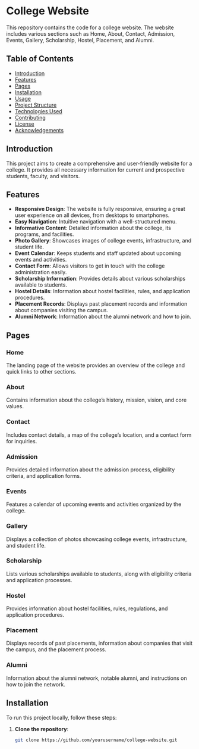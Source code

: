 # College Website

This repository contains the code for a college website. The website includes various sections such as Home, About, Contact, Admission, Events, Gallery, Scholarship, Hostel, Placement, and Alumni.

## Table of Contents

- [Introduction](#introduction)
- [Features](#features)
- [Pages](#pages)
- [Installation](#installation)
- [Usage](#usage)
- [Project Structure](#project-structure)
- [Technologies Used](#technologies-used)
- [Contributing](#contributing)
- [License](#license)
- [Acknowledgements](#acknowledgements)

## Introduction

This project aims to create a comprehensive and user-friendly website for a college. It provides all necessary information for current and prospective students, faculty, and visitors.

## Features

- **Responsive Design**: The website is fully responsive, ensuring a great user experience on all devices, from desktops to smartphones.
- **Easy Navigation**: Intuitive navigation with a well-structured menu.
- **Informative Content**: Detailed information about the college, its programs, and facilities.
- **Photo Gallery**: Showcases images of college events, infrastructure, and student life.
- **Event Calendar**: Keeps students and staff updated about upcoming events and activities.
- **Contact Form**: Allows visitors to get in touch with the college administration easily.
- **Scholarship Information**: Provides details about various scholarships available to students.
- **Hostel Details**: Information about hostel facilities, rules, and application procedures.
- **Placement Records**: Displays past placement records and information about companies visiting the campus.
- **Alumni Network**: Information about the alumni network and how to join.

## Pages

### Home
The landing page of the website provides an overview of the college and quick links to other sections.



### About
Contains information about the college’s history, mission, vision, and core values.

### Contact
Includes contact details, a map of the college’s location, and a contact form for inquiries.

### Admission
Provides detailed information about the admission process, eligibility criteria, and application forms.

### Events
Features a calendar of upcoming events and activities organized by the college.

### Gallery
Displays a collection of photos showcasing college events, infrastructure, and student life.

### Scholarship
Lists various scholarships available to students, along with eligibility criteria and application processes.

### Hostel
Provides information about hostel facilities, rules, regulations, and application procedures.

### Placement
Displays records of past placements, information about companies that visit the campus, and the placement process.

### Alumni
Information about the alumni network, notable alumni, and instructions on how to join the network.

## Installation

To run this project locally, follow these steps:

1. **Clone the repository**:
   ```bash
   git clone https://github.com/yourusername/college-website.git

